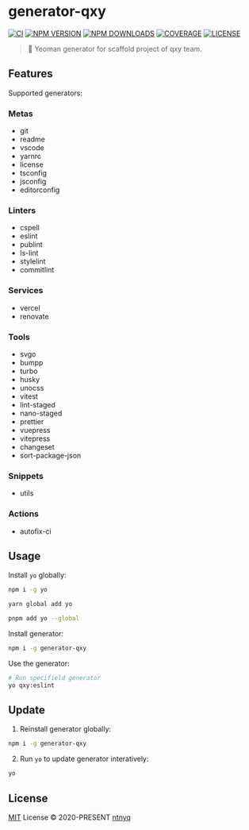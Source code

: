 # generator-qxy

[![CI](https://github.com/qxy-fe/generator-qxy/workflows/CI/badge.svg)](https://github.com/qxy-fe/generator-qxy/actions)
[![NPM VERSION](https://img.shields.io/npm/v/generator-qxy.svg)](https://www.npmjs.com/package/generator-qxy)
[![NPM DOWNLOADS](https://img.shields.io/npm/dy/generator-qxy.svg)](https://www.npmjs.com/package/generator-qxy)
[![COVERAGE](https://coveralls.io/repos/github/qxy-fe/generator-qxy/badge.svg?branch=main)](https://coveralls.io/github/qxy-fe/generator-qxy?branch=main)
[![LICENSE](https://img.shields.io/github/license/qxy-fe/generator-qxy.svg)](https://github.com/qxy-fe/generator-qxy/blob/main/LICENSE)

> 🤟 Yeoman generator for scaffold project of qxy team.

## Features

Supported generators:

### Metas

- git
- readme
- vscode
- yarnrc
- license
- tsconfig
- jsconfig
- editorconfig

### Linters

- cspell
- eslint
- publint
- ls-lint
- stylelint
- commitlint

### Services

- vercel
- renovate

### Tools

- svgo
- bumpp
- turbo
- husky
- unocss
- vitest
- lint-staged
- nano-staged
- prettier
- vuepress
- vitepress
- changeset
- sort-package-json

### Snippets

- utils

### Actions

- autofix-ci

## Usage

Install `yo` globally:

```bash
npm i -g yo
```

```bash
yarn global add yo
```

```bash
pnpm add yo --global
```

Install generator:

```bash
npm i -g generator-qxy
```

Use the generator:

```bash
# Run specifield generator
yo qxy:eslint
```

## Update

1. Reinstall generator globally:

```bash
npm i -g generator-qxy
```

2. Run `yo` to update generator interatively:

```bash
yo
```

## License

[MIT](./LICENSE) License © 2020-PRESENT [ntnyq](https://github.com/ntnyq)
